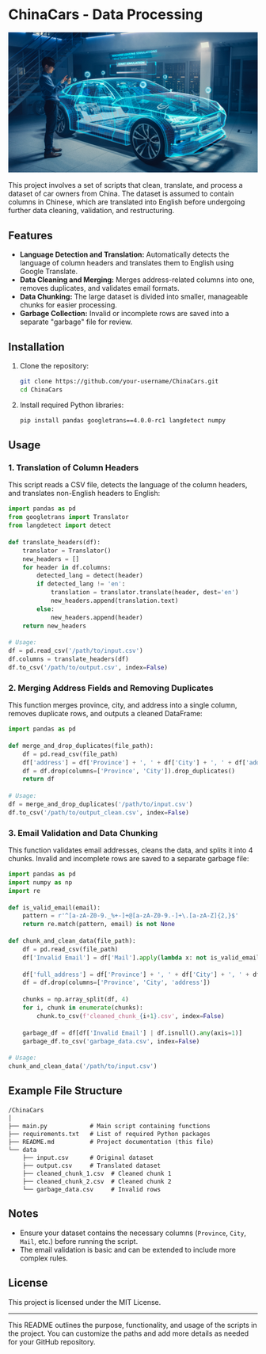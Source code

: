 
# ChinaCars - Data Processing
![car-design-hologram](car-design-hologram.jpg)

This project involves a set of scripts that clean, translate, and process a dataset of car owners from China. The dataset is assumed to contain columns in Chinese, which are translated into English before undergoing further data cleaning, validation, and restructuring.

## Features
- **Language Detection and Translation:** Automatically detects the language of column headers and translates them to English using Google Translate.
- **Data Cleaning and Merging:** Merges address-related columns into one, removes duplicates, and validates email formats.
- **Data Chunking:** The large dataset is divided into smaller, manageable chunks for easier processing.
- **Garbage Collection:** Invalid or incomplete rows are saved into a separate "garbage" file for review.

## Installation

1. Clone the repository:
    ```bash
    git clone https://github.com/your-username/ChinaCars.git
    cd ChinaCars
    ```

2. Install required Python libraries:
    ```bash
    pip install pandas googletrans==4.0.0-rc1 langdetect numpy
    ```

## Usage

### 1. Translation of Column Headers

This script reads a CSV file, detects the language of the column headers, and translates non-English headers to English:

```python
import pandas as pd
from googletrans import Translator
from langdetect import detect

def translate_headers(df):
    translator = Translator()
    new_headers = []
    for header in df.columns:
        detected_lang = detect(header)
        if detected_lang != 'en':
            translation = translator.translate(header, dest='en')
            new_headers.append(translation.text)
        else:
            new_headers.append(header)
    return new_headers

# Usage:
df = pd.read_csv('/path/to/input.csv')
df.columns = translate_headers(df)
df.to_csv('/path/to/output.csv', index=False)
```

### 2. Merging Address Fields and Removing Duplicates

This function merges province, city, and address into a single column, removes duplicate rows, and outputs a cleaned DataFrame:

```python
import pandas as pd

def merge_and_drop_duplicates(file_path):
    df = pd.read_csv(file_path)
    df['address'] = df['Province'] + ', ' + df['City'] + ', ' + df['address']
    df = df.drop(columns=['Province', 'City']).drop_duplicates()
    return df

# Usage:
df = merge_and_drop_duplicates('/path/to/input.csv')
df.to_csv('/path/to/output_clean.csv', index=False)
```

### 3. Email Validation and Data Chunking

This function validates email addresses, cleans the data, and splits it into 4 chunks. Invalid and incomplete rows are saved to a separate garbage file:

```python
import pandas as pd
import numpy as np
import re

def is_valid_email(email):
    pattern = r'^[a-zA-Z0-9._%+-]+@[a-zA-Z0-9.-]+\.[a-zA-Z]{2,}$'
    return re.match(pattern, email) is not None

def chunk_and_clean_data(file_path):
    df = pd.read_csv(file_path)
    df['Invalid Email'] = df['Mail'].apply(lambda x: not is_valid_email(x))
    
    df['full_address'] = df['Province'] + ', ' + df['City'] + ', ' + df['address']
    df = df.drop(columns=['Province', 'City', 'address'])

    chunks = np.array_split(df, 4)
    for i, chunk in enumerate(chunks):
        chunk.to_csv(f'cleaned_chunk_{i+1}.csv', index=False)

    garbage_df = df[df['Invalid Email'] | df.isnull().any(axis=1)]
    garbage_df.to_csv('garbage_data.csv', index=False)

# Usage:
chunk_and_clean_data('/path/to/input.csv')
```

## Example File Structure

```
/ChinaCars
│
├── main.py            # Main script containing functions
├── requirements.txt   # List of required Python packages
├── README.md          # Project documentation (this file)
└── data
    ├── input.csv      # Original dataset
    ├── output.csv     # Translated dataset
    ├── cleaned_chunk_1.csv  # Cleaned chunk 1
    ├── cleaned_chunk_2.csv  # Cleaned chunk 2
    └── garbage_data.csv     # Invalid rows
```

## Notes
- Ensure your dataset contains the necessary columns (`Province`, `City`, `Mail`, etc.) before running the script.
- The email validation is basic and can be extended to include more complex rules.

## License

This project is licensed under the MIT License.

--- 

This README outlines the purpose, functionality, and usage of the scripts in the project. You can customize the paths and add more details as needed for your GitHub repository.
